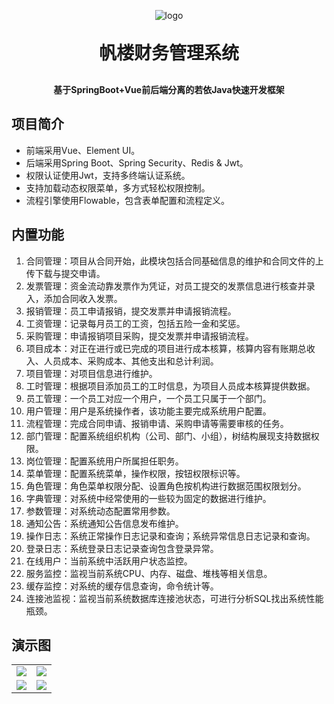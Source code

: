 <p align="center">
	<img alt="logo" src="https://oscimg.oschina.net/oscnet/up-d3d0a9303e11d522a06cd263f3079027715.png">
</p>
<h1 align="center" style="margin: 30px 0 30px; font-weight: bold;">帆楼财务管理系统</h1>
<h4 align="center">基于SpringBoot+Vue前后端分离的若依Java快速开发框架</h4>

[comment]: <> (<p align="center">)

[comment]: <> (	<a href="https://gitee.com/y_project/RuoYi-Vue/stargazers"><img src="https://gitee.com/y_project/RuoYi-Vue/badge/star.svg?theme=dark"></a>)

[comment]: <> (	<a href="https://gitee.com/y_project/RuoYi-Vue"><img src="https://img.shields.io/badge/RuoYi-v3.8.1-brightgreen.svg"></a>)

[comment]: <> (	<a href="https://gitee.com/y_project/RuoYi-Vue/blob/master/LICENSE"><img src="https://img.shields.io/github/license/mashape/apistatus.svg"></a>)

[comment]: <> (</p>)

## 项目简介

[comment]: <> (若依是一套全部开源的快速开发平台，毫无保留给个人及企业免费使用。)

* 前端采用Vue、Element UI。
* 后端采用Spring Boot、Spring Security、Redis & Jwt。
* 权限认证使用Jwt，支持多终端认证系统。
* 支持加载动态权限菜单，多方式轻松权限控制。  
* 流程引擎使用Flowable，包含表单配置和流程定义。  

## 内置功能

1.  合同管理：项目从合同开始，此模块包括合同基础信息的维护和合同文件的上传下载与提交申请。
2.  发票管理：资金流动靠发票作为凭证，对员工提交的发票信息进行核查并录入，添加合同收入发票。
3.  报销管理：员工申请报销，提交发票并申请报销流程。
4.  工资管理：记录每月员工的工资，包括五险一金和奖惩。
5.  采购管理：申请报销项目采购，提交发票并申请报销流程。
6.  项目成本：对正在进行或已完成的项目进行成本核算，核算内容有账期总收入、人员成本、采购成本、其他支出和总计利润。
7.  项目管理：对项目信息进行维护。
8.  工时管理：根据项目添加员工的工时信息，为项目人员成本核算提供数据。
9.  员工管理：一个员工对应一个用户，一个员工只属于一个部门。
10. 用户管理：用户是系统操作者，该功能主要完成系统用户配置。
11. 流程管理：完成合同申请、报销申请、采购申请等需要审核的任务。    
12. 部门管理：配置系统组织机构（公司、部门、小组），树结构展现支持数据权限。
13. 岗位管理：配置系统用户所属担任职务。
14. 菜单管理：配置系统菜单，操作权限，按钮权限标识等。
15. 角色管理：角色菜单权限分配、设置角色按机构进行数据范围权限划分。
16. 字典管理：对系统中经常使用的一些较为固定的数据进行维护。
17. 参数管理：对系统动态配置常用参数。
18. 通知公告：系统通知公告信息发布维护。
19. 操作日志：系统正常操作日志记录和查询；系统异常信息日志记录和查询。
20. 登录日志：系统登录日志记录查询包含登录异常。
21. 在线用户：当前系统中活跃用户状态监控。
22. 服务监控：监视当前系统CPU、内存、磁盘、堆栈等相关信息。
23. 缓存监控：对系统的缓存信息查询，命令统计等。
24. 连接池监视：监视当前系统数据库连接池状态，可进行分析SQL找出系统性能瓶颈。

[comment]: <> (22. 定时任务：在线（添加、修改、删除&#41;任务调度包含执行结果日志。)
[comment]: <> (13. 代码生成：前后端代码的生成（java、html、xml、sql）支持CRUD下载 。)
[comment]: <> (24. 系统接口：根据业务代码自动生成相关的api接口文档。)
[comment]: <> (27. 在线构建器：拖动表单元素生成相应的HTML代码。)


## 演示图

<table>
    <tr>
        <td><img src="https://oscimg.oschina.net/oscnet/cd1f90be5f2684f4560c9519c0f2a232ee8.jpg"/></td>
        <td><img src="https://oscimg.oschina.net/oscnet/1cbcf0e6f257c7d3a063c0e3f2ff989e4b3.jpg"/></td>
    </tr>
    <tr>
        <td><img src="https://oscimg.oschina.net/oscnet/up-8074972883b5ba0622e13246738ebba237a.png"/></td>
        <td><img src="https://oscimg.oschina.net/oscnet/up-9f88719cdfca9af2e58b352a20e23d43b12.png"/></td>
    </tr>
</table>